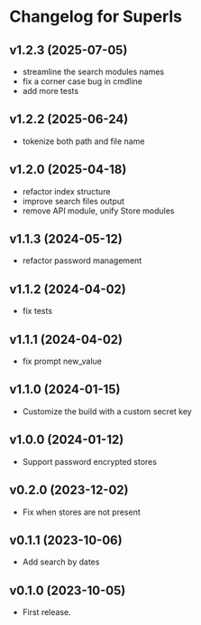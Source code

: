 # Changelog for Superls

## v1.2.3  (2025-07-05)
 * streamline the search modules names
 * fix a corner case bug in cmdline
 * add more tests

## v1.2.2  (2025-06-24)
 * tokenize both path and file name

 ## v1.2.0  (2025-04-18)
 * refactor index structure
 * improve search files output
 * remove API module, unify Store modules

## v1.1.3  (2024-05-12)
 * refactor password management

## v1.1.2  (2024-04-02)
 * fix tests

## v1.1.1  (2024-04-02)
 * fix prompt new_value

## v1.1.0  (2024-01-15)

 * Customize the build with a custom secret key

## v1.0.0 (2024-01-12)

 * Support password encrypted stores 

## v0.2.0 (2023-12-02)

 * Fix when stores are not present

## v0.1.1 (2023-10-06)

 * Add search by dates

## v0.1.0 (2023-10-05)

  * First release.

